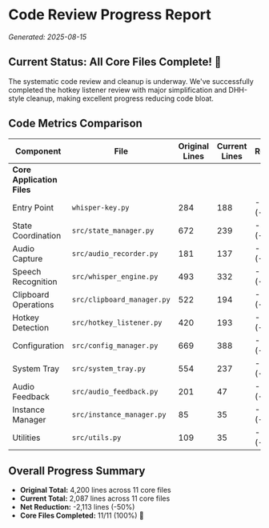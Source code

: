 # Code Review Progress Report

*Generated: 2025-08-15*

## Current Status: All Core Files Complete! 🎉

The systematic code review and cleanup is underway. We've successfully completed the hotkey listener review with major simplification and DHH-style cleanup, making excellent progress reducing code bloat.

## Code Metrics Comparison

| Component | File | Original Lines | Current Lines | Reduction | Status |
|-----------|------|----------------|---------------|-----------|---------|
| **Core Application Files** |
| Entry Point | `whisper-key.py` | 284 | 188 | -96 (-34%) | ✅ Complete |
| State Coordination | `src/state_manager.py` | 672 | 239 | -433 (-64%) | ✅ Complete |
| Audio Capture | `src/audio_recorder.py` | 181 | 137 | -44 (-24%) | ✅ Complete |
| Speech Recognition | `src/whisper_engine.py` | 493 | 332 | -161 (-33%) | ✅ Complete |
| Clipboard Operations | `src/clipboard_manager.py` | 522 | 194 | -328 (-63%) | ✅ Complete |
| Hotkey Detection | `src/hotkey_listener.py` | 420 | 193 | -227 (-54%) | ✅ Complete |
| Configuration | `src/config_manager.py` | 669 | 388 | -281 (-42%) | ✅ Complete |
| System Tray | `src/system_tray.py` | 554 | 237 | -317 (-57%) | ✅ Complete |
| Audio Feedback | `src/audio_feedback.py` | 201 | 47 | -154 (-77%) | ✅ Complete |
| Instance Manager | `src/instance_manager.py` | 85 | 35 | -50 (-59%) | ✅ Complete |
| Utilities | `src/utils.py` | 109 | 35 | -74 (-68%) | ✅ Complete |

## Overall Progress Summary

- **Original Total:** 4,200 lines across 11 core files
- **Current Total:** 2,087 lines across 11 core files  
- **Net Reduction:** -2,113 lines (-50%)
- **Core Files Completed:** 11/11 (100%) 🎉